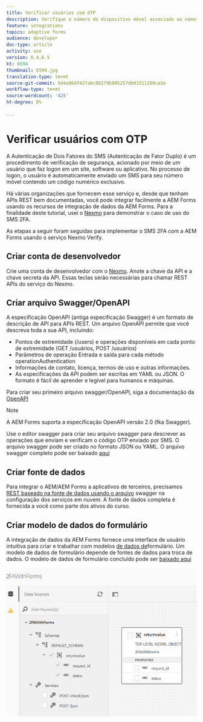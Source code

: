 ```yaml
---
title: Verificar usuários com OTP
description: Verifique o número do dispositivo móvel associado ao número do aplicativo usando OTP.
feature: integrations
topics: adaptive forms
audience: developer
doc-type: article
activity: use
version: 6.4,6.5
kt: 6594
thumbnail: 6594.jpg
translation-type: tm+mt
source-git-commit: 9d4e864f42fa6c0b2f9b895257db03311269ce2e
workflow-type: tm+mt
source-wordcount: '425'
ht-degree: 0%

---
```




# Verificar usuários com OTP

A Autenticação de Dois Fatores do SMS (Autenticação de Fator Duplo) é um procedimento de verificação de segurança, acionado por meio de um usuário que faz logon em um site, software ou aplicativo. No processo de logon, o usuário é automaticamente enviado um SMS para seu número móvel contendo um código numérico exclusivo.

Há várias organizações que fornecem esse serviço e, desde que tenham APIs REST bem documentadas, você pode integrar facilmente a AEM Forms usando os recursos de integração de dados da AEM Forms. Para a finalidade deste tutorial, usei o [Nexmo](https://developer.nexmo.com/verify/overview) para demonstrar o caso de uso do SMS 2FA.

As etapas a seguir foram seguidas para implementar o SMS 2FA com a AEM Forms usando o serviço Nexmo Verify.

## Criar conta de desenvolvedor

Crie uma conta de desenvolvedor com o [Nexmo](https://dashboard.nexmo.com/sign-in). Anote a chave da API e a chave secreta da API. Essas teclas serão necessárias para chamar REST APIs do serviço do Nexmo.

## Criar arquivo Swagger/OpenAPI

A especificação OpenAPI (antiga especificação Swagger) é um formato de descrição de API para APIs REST. Um arquivo OpenAPI permite que você descreva toda a sua API, incluindo:

* Pontos de extremidade (/users) e operações disponíveis em cada ponto de extremidade (GET /usuários, POST /usuários)
* Parâmetros de operação Entrada e saída para cada método operationAuthentication
* Informações de contato, licença, termos de uso e outras informações.
* As especificações da API podem ser escritas em YAML ou JSON. O formato é fácil de aprender e legível para humanos e máquinas.

Para criar seu primeiro arquivo swagger/OpenAPI, siga a documentação da [OpenAPI](https://swagger.io/docs/specification/2-0/basic-structure/)

>[!NOTE]
> A AEM Forms suporta a especificação OpenAPI versão 2.0 (fka Swagger).

Use o editor [](https://editor.swagger.io/) swagger para criar seu arquivo swagger para descrever as operações que enviam e verificam o código OTP enviado por SMS. O arquivo swagger pode ser criado no formato JSON ou YAML. O arquivo swagger completo pode ser baixado [aqui](assets/two-factore-authentication-swagger.zip)

## Criar fonte de dados

Para integrar o AEM/AEM Forms a aplicativos de terceiros, precisamos [REST baseado na fonte de dados usando o arquivo](https://docs.adobe.com/content/help/en/experience-manager-learn/forms/ic-web-channel-tutorial/parttwo.html) swagger na configuração dos serviços em nuvem. A fonte de dados completa é fornecida a você como parte dos ativos do curso.

## Criar modelo de dados do formulário

A integração de dados da AEM Forms fornece uma interface de usuário intuitiva para criar e trabalhar com modelos [de dados de](https://docs.adobe.com/content/help/en/experience-manager-65/forms/form-data-model/create-form-data-models.html)formulário. Um modelo de dados de formulário depende de fontes de dados para troca de dados.
O modelo de dados de formulário concluído pode ser [baixado aqui](assets/sms-2fa-fdm.zip)

![fdm](assets/2FA-fdm.PNG)

